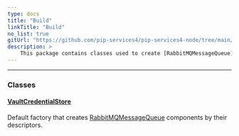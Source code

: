 ```yaml
---
type: docs
title: "Build"
linkTitle: "Build"
no_list: true
gitUrl: "https://github.com/pip-services4/pip-services4-node/tree/main/pip-services4-vault-node"
description: >
    This package contains classes used to create [RabbitMQMessageQueue](../queues/rabbitmq_message_queue/) components by their descriptors. 
---
```

---
<div class="module-body"> 

### Classes

#### [VaultCredentialStore](vault_credential_store)
Default factory that creates [RabbitMQMessageQueue](../queues/rabbitmq_message_queue/) components by their descriptors.
</div>
